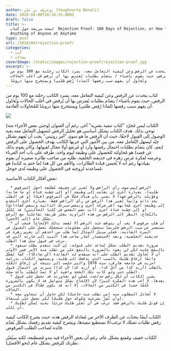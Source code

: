```yaml
---
author: يوغرطة بن علي (Youghourta Benali)
date: 2018-04-08T16:34:25.000Z
draft: false
title: >-
  لمحة سريعة حول كتاب  Rejection Proof: 100 Days of Rejection, or How to Ask
  Anything of Anyone at Anytime
type: post
url: /2018/04/rejection-proof/
categories:
  - كُتب
  - مقالات
coverImage: /static/images/rejection-proof/rejection-proof.jpg
excerpt: >-
  كتاب يتحدث عن الرفض وعن كيفية التعامل معه، يسرد الكاتب رحلته مع 100 يوم من
  الرفض، حيث يقوم بأشياء / يتقدّم بطلبات يُفترض بها أن تُرفض في أغلب الحالات
  ويُحاول أن يفهم سبب رفضها (لماذا رُفِض طلبي) ويستخرج منها دروسًا
---
```

كتاب يتحدث عن الرفض وعن كيفية التعامل معه، يسرد الكاتب رحلته مع 100 يوم من الرفض، حيث يقوم بأشياء / يتقدّم بطلبات يُفترض بها أن تُرفض في أغلب الحالات ويُحاول أن يفهم سبب رفضها (لماذا رُفِض طلبي) ويستخرج منها دروسًا للمُحاولات القادمة.

![](/static/images/rejection-proof/rejection-proof.jpg)

الكتاب ليس مُجرّد "كتاب تنمية بشرية" آخر، رغم أن العنوان (وحتى بعض الأجزاء منه) توحي بذلك. هدف الكتاب بشكل أساسي هو تحليل الرفض لتسهيل التعامل معه بغية الوصول إلى القبول لاحقًا، حيث أن الرفض ما هو سوى "أمر روتيني" يجب أن يُفهم بشكل جيّد ليسهل التّعامل معه. من بين الأمور التي جربها الكاتب بهدف الحصول على الرفض (نعم، كان يتقدّم بطلبات احتمال رفضها وارد أو مُرتفع أولا مجال لقبولها، وكان يقوم بذلك عن قصد) هو مُحاولته للحصول على وظيفة ليوم واحد، طرقه على باب أحد الغرباء وعرضه لفكرة غرس زهرة في حديقته الخلفية، طلبه من صاحب طائرة صغيرة أن يقوم بقيادتها رغم أنه لا يُحسن قيادة الطائرات، والأهم من كل هذا (ما ختم به كتابه) هو مُساعدته لزوجته في الحصول على وظيفة لدى جوجل.

بعض أفكار الكتاب الأساسية:

~~~
  * الرفض ليس سوى رأي الرافض ولا يُعبر عن حقيقة مُطلقة (حول المرفوض طلبه). بعبارة أخرى إن تقدّمت إلى وظيفة (أو إلى خِطبة فتاة أو ما شابه) وقوُبِلت بالرفض فهذا لا يعني بأن هناك خللًا في المرفوض (فيك) أو في الطلب بحد ذاته وإنما يُعبر هذا الرفض عن رأي الرافض فقط. بعبارة أخرى التقدم إلى وظيفة أخرى مُشابهة (في شركة أخرى وبنفس سيرتك الذاتية وبنفس كفاءاتك) أو إلى خِطبة فتاة أخرى (أنت نفس الشخص في كلتا الحالتين) قد يُكلّل بالنّجاح. النظر إلى الرفض من هذه الزاوية يغيّر طريقة تفاعلنا مع الرفض بشكل عام (إلى الأحسن).
  * أي طلب مرفوض لا يجب أن يتوقف عند الرفض (لا يُقصد بذلك الإلحاح) فيجب أن تستفسر عن سبب الرفض فلربما ستحصل على معلومات ستجعلك تحصل على القبول في المرة القادمة. فعلى سبيل المثال لما طلب من أحدهم أن يغرس زهرة في حديقته الخلفية، وبعد الاستفسار أشار صاحب هذا البيت إلى جارته التي قد ترغب في قبول مثل هذا الطلب.
  * ضرورة تقديم الطلب بشكل يُساعد على قبوله. إن كنت تتقدم بطلب سيعود بالنفع عليه لكن لن يعود بالضرورة بالنفع على من تطلب منه الأمر فمن الأولى أن لا تُحاول تقديم الطلب على أنه سيقدم له الفائدة (كن صادقًا)، كما يُفضّل دائمًا إرفاق طلبك بالسبب الذي يدفعك إلى طلبه، ويستشهد الكتاب بدراسة أُجريت في جامعة هارفرد سنة 1978 والتي خلصت إلى نتيجة أن إرفاق العّلة بالطلب (أريد كذا من أجل كذا، أو أريد كذا لأن كذا) سيزيد من احتمال قبول الطلب حتى ولو كانت تلك الحجة واهية أو لا تمتّ للطلب بأيّة صلة.
  * يشير الكاتب أن لكل رفض حد/عدد مُعيّن لو تجاوزته قد تحصل على قبول بعدها، لا أحب هذه الفكرة كثيرًا لأن الإلحاح بشكل متواصل قد لا يكون بالضرورة خُلقًا حسنا في الكثير من الحالات، إلا أنه قد يكون فعّالًا في الكثير من الحالات.
  * لا تُجادل المطلوب منه (من تطلب منه حاجتك) لكن حاول أن تتعاون معه (وأن تُقرّ بشرعية شكوكه حول طلبك) لكي تحصل على مُبتغاك.
  * إن قوبل طلبك بالرفض فقد ترغب في أن تُغيّر طلبك جزئيًا بحيث يُمكن لطلبك أن يُلبّى.
~~~

الكتاب أيضًا يتحدّث عن الطرف الآخر من مُعادلة الرفض هذه، حيث يشرح الكاتب كيفية رفض طلبات تصلك لا ترغب/لا تستطيع تنفيذها، ويشرح كيفية تقديم رفضك بشكل يُقدّم فائدة لصاحب الطلب المرفوض.

الكتاب خفيف ومُمتع بشكل عام، رغم أن بعض الأجزاء فيه تبدو مُصطنعة، لكنه سيُغيّر نظرتك للرفض بشكل عام (نحو الأفضل).
